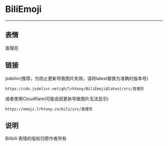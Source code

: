 # BiliEmoji
---
## 表情
查理苏
## 链接
jsdelivr(推荐，为防止更新导致图片失效，请将latest替换为准确的版本号)
```
https://cdn.jsdelivr.net/gh/lrhtony/BiliEmoji@latest/src/查理苏
```
或者使用Cloudflare(可能会因更新导致图片无法显示)
```
https://emoji.lrhtony.cn/bili/src/查理苏
```
## 说明
Bilibili 表情的版权归原作者所有
